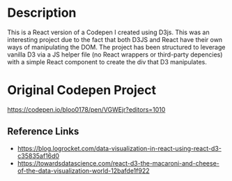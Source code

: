 # Description 

This is a React version of a Codepen I created using D3js. This was an interesting project due to the fact that both D3JS and React have their own ways of manipulating the DOM. The project has been structured to leverage vanilla D3 via a JS helper file (no React wrappers or third-party depencies) with a simple React component to create the div that D3 manipulates.

# Original Codepen Project

https://codepen.io/bloo0178/pen/VGWEjr?editors=1010

## Reference Links
- https://blog.logrocket.com/data-visualization-in-react-using-react-d3-c35835af16d0
- https://towardsdatascience.com/react-d3-the-macaroni-and-cheese-of-the-data-visualization-world-12bafde1f922